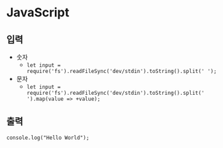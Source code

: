 # JavaScript

## 입력
* 숫자
  * `let input = require('fs').readFileSync('dev/stdin').toString().split(' ');`
* 문자
  * ``let input = require('fs').readFileSync('dev/stdin').toString().split(' ').map(value => +value);``


## 출력
```
console.log("Hello World");
```
